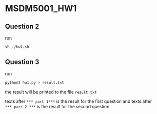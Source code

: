 # MSDM5001_HW1

## Question 2

run 

```bash
sh ./hw1.sh
```

## Question 3

run

```bash
python3 hw1.py > result.txt
```

the result will be printed to the file `result.txt`

texts after `*** part 1***` is the result for the first question and texts after `*** part 2 ***` is the result for the second question.
